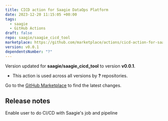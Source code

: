 ```yaml
---
title: CICD action for Saagie DataOps Platform
date: 2023-12-20 11:15:05 +00:00
tags:
  - saagie
  - GitHub Actions
draft: false
repo: saagie/saagie_cicd_tool
marketplace: https://github.com/marketplace/actions/cicd-action-for-saagie-dataops-platform
version: v0.0.1
dependentsNumber: "?"
---
```



Version updated for **saagie/saagie_cicd_tool** to version **v0.0.1**.
- This action is used across all versions by **?** repositories.

Go to the [GitHub Marketplace](https://github.com/marketplace/actions/cicd-action-for-saagie-dataops-platform) to find the latest changes.

## Release notes

Enable user to do CI/CD with Saagie's job and pipeline
